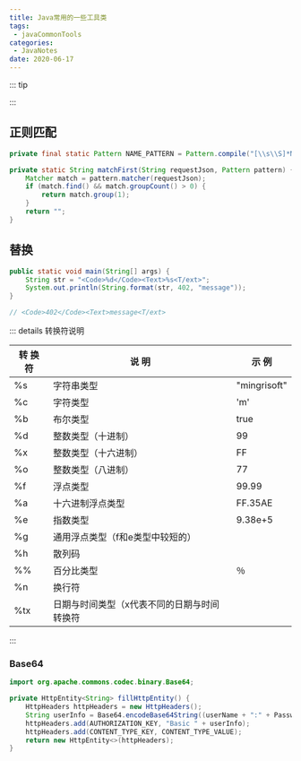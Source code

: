 ```yaml
---
title: Java常用的一些工具类
tags:
 - javaCommonTools
categories:
 - JavaNotes
date: 2020-06-17
---
```


::: tip

:::

<!-- more -->

## 正则匹配

```java
private final static Pattern NAME_PATTERN = Pattern.compile("[\\s\\S]*NAME[\\s|\\n]");

private static String matchFirst(String requestJson, Pattern pattern) {
	Matcher match = pattern.matcher(requestJson);
	if (match.find() && match.groupCount() > 0) {
		return match.group(1);
	}
	return "";
}
```

## 替换

```java
public static void main(String[] args) {
    String str = "<Code>%d</Code><Text>%s<T/ext>";
    System.out.println(String.format(str, 402, "message"));
}

// <Code>402</Code><Text>message<T/ext>
```

::: details 转换符说明

| 转 换 符 | 说  明                                      | 示  例       |
| -------- | ------------------------------------------- | ------------ |
| %s       | 字符串类型                                  | "mingrisoft" |
| %c       | 字符类型                                    | 'm'          |
| %b       | 布尔类型                                    | true         |
| %d       | 整数类型（十进制）                          | 99           |
| %x       | 整数类型（十六进制）                        | FF           |
| %o       | 整数类型（八进制）                          | 77           |
| %f       | 浮点类型                                    | 99.99        |
| %a       | 十六进制浮点类型                            | FF.35AE      |
| %e       | 指数类型                                    | 9.38e+5      |
| %g       | 通用浮点类型（f和e类型中较短的）            |              |
| %h       | 散列码                                      |              |
| %%       | 百分比类型                                  | ％           |
| %n       | 换行符                                      |              |
| %tx      | 日期与时间类型（x代表不同的日期与时间转换符 |              |

:::

### Base64

```java
import org.apache.commons.codec.binary.Base64;

private HttpEntity<String> fillHttpEntity() {
    HttpHeaders httpHeaders = new HttpHeaders();
    String userInfo = Base64.encodeBase64String((userName + ":" + Password).getBytes());
    httpHeaders.add(AUTHORIZATION_KEY, "Basic " + userInfo);
    httpHeaders.add(CONTENT_TYPE_KEY, CONTENT_TYPE_VALUE);
    return new HttpEntity<>(httpHeaders);
}
```

